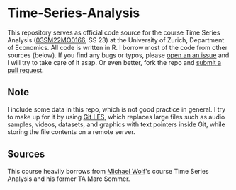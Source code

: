 # Time-Series-Analysis

This repository serves as official code source for the course Time Series Analysis ([03SM22MO0166](https://studentservices.uzh.ch/uzh/anonym/vvz/?sap-language=DE&sap-ui-language=DE#/details/2022/004/SM/51144599/50000003/Wirtschaftswissenschaftliche%2520Fakult%25C3%25A4t/50609459/Master%2520of%2520Science%2520UZH%2520in%2520Wirtschaftswissenschaften%2520(C%252C%2520PVO13)/51106318/Volkswirtschaftslehre%2520(Fast%2520Track)), SS 23) at the University of Zurich, Department of Economics. All code is written in R. I borrow most of the code from other sources (below). If you find any bugs or typos, please [open an an issue](https://docs.github.com/en/issues/tracking-your-work-with-issues/creating-an-issue) and I will try to take care of it asap. Or even better, fork the repo and [submit a pull request](https://docs.github.com/en/pull-requests/collaborating-with-pull-requests/proposing-changes-to-your-work-with-pull-requests/creating-a-pull-request-from-a-fork).

## Note

I include some data in this repo, which is not good practice in general. I try to make up for it by using [Git LFS](https://git-lfs.com), which replaces large files such as audio samples, videos, datasets, and graphics with text pointers inside Git, while storing the file contents on a remote server.

## Sources

This course heavily borrows from [Michael Wolf](https://www.econ.uzh.ch/en/people/faculty/wolf.html)'s course Time Series Analysis and his former TA Marc Sommer.
